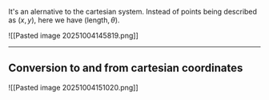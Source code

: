 It's an alernative to the cartesian system.
Instead of points being described as $(x, y)$, here we have $(\text{length}, \theta)$.

![[Pasted image 20251004145819.png]]

---

## Conversion to and from cartesian coordinates

![[Pasted image 20251004151020.png]]


